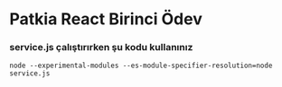 # Patkia React Birinci Ödev

### service.js çalıştırırken şu kodu kullanınız
```
node --experimental-modules --es-module-specifier-resolution=node service.js
```
